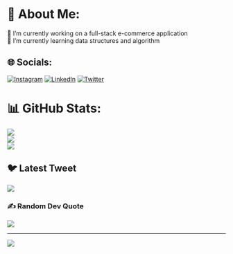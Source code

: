 # 💫 About Me:
🔭 I’m currently working on a full-stack e-commerce application<br>🌱 I’m currently learning data structures and algorithm


## 🌐 Socials:
[![Instagram](https://img.shields.io/badge/Instagram-%23E4405F.svg?logo=Instagram&logoColor=white)](https://instagram.com/nelaxseal) [![LinkedIn](https://img.shields.io/badge/LinkedIn-%230077B5.svg?logo=linkedin&logoColor=white)](https://linkedin.com/in/rupamseal) [![Twitter](https://img.shields.io/badge/Twitter-%231DA1F2.svg?logo=Twitter&logoColor=white)](https://twitter.com/rupam__seal) 
# 📊 GitHub Stats:
![](https://github-readme-stats.vercel.app/api?username=rupam-seal&theme=dark&hide_border=false&include_all_commits=false&count_private=true)<br/>
![](https://github-readme-streak-stats.herokuapp.com/?user=rupam-seal&theme=dark&hide_border=false)<br/>
![](https://github-readme-stats.vercel.app/api/top-langs/?username=rupam-seal&theme=dark&hide_border=false&include_all_commits=false&count_private=true&layout=compact)

## 🐦 Latest Tweet
[![](https://gtce.itsvg.in/api?username=rupam__seal)](https://github.com/VishwaGauravIn/github-twitter-card-embed)

### ✍️ Random Dev Quote
![](https://quotes-github-readme.vercel.app/api?type=horizontal&theme=radical)

---
[![](https://visitcount.itsvg.in/api?id=rupam-seal&icon=8&color=0)](https://visitcount.itsvg.in)

<!-- Proudly created with GPRM ( https://gprm.itsvg.in ) -->
